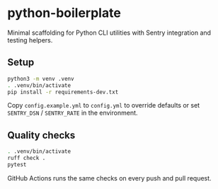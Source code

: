 # python-boilerplate

Minimal scaffolding for Python CLI utilities with Sentry integration and testing helpers.

## Setup

```bash
python3 -m venv .venv
. .venv/bin/activate
pip install -r requirements-dev.txt
```

Copy `config.example.yml` to `config.yml` to override defaults or set `SENTRY_DSN` / `SENTRY_RATE` in the environment.

## Quality checks

```bash
. .venv/bin/activate
ruff check .
pytest
```

GitHub Actions runs the same checks on every push and pull request.
